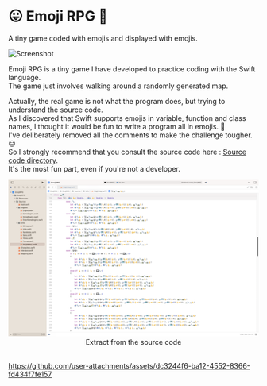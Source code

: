 # 😛 Emoji RPG 🤪

A tiny game coded with emojis and displayed with emojis.

![Screenshot](https://github.com/user-attachments/assets/007ac6d2-ab0a-4f26-881c-4fadca6dbe8f)

Emoji RPG is a tiny game I have developed to practice coding with the Swift language.</br>
The game just involves walking around a randomly generated map.</br>

Actually, the real game is not what the program does, but trying to understand the source code.</br>
As I discovered that Swift supports emojis in variable, function and class names, I thought it would be fun to write a program all in emojis. 🤪</br>
I've deliberately removed all the comments to make the challenge tougher. 😛</br>
So I strongly recommend that you consult the source code here : [Source code directory](https://github.com/Killfaeh/EmojiRPG/tree/main/Sources). </br>
It's the most fun part, even if you're not a developer.</br>

<div align="center">
<img src="./Screenshots/codeScreenshot.png"></br>
Extract from the source code
</div></br>

https://github.com/user-attachments/assets/dc3244f6-ba12-4552-8366-fd434f7fe157
